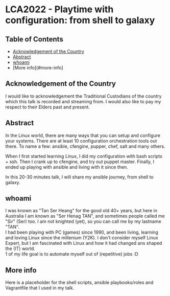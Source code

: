 # LCA2022 - Playtime with configuration: from shell to galaxy

## Table of Contents
- [Acknowledgement of the Country](#acknowledgement-of-the-country)
- [Abstract](#abstract)
- [whoami](#whoami)
- [More info](#more-info]

##  Acknowledgement of the Country
I would like to acknowledgement the Traditional Custodians of the country which this talk is recorded and streaming from.  I would also like to pay my respect to their Elders past and present.

## Abstract
In the Linux world, there are many ways that you can setup and configure your systems.  There are at least 10 configuration orchestration tools out there.  To name a few: ansible, cfengine, pupper, chef, salt and many others.  

When I first started learning Linux, I did  my configuration with bash scripts + ssh.  Then I crank up to cfengine, and try out  puppet master.  Finally, I ended up playing with ansible and living with it since then.  

In this 20-30 minutes talk, I will share my ansible journey, from shell to galaxy.  

## whoami
I was known as "Tan Ser Heang" for the good old 40+ years, but here in Australia I am known as "Ser Henag TAN", and sometimes people called me "Sir" (Ser) too.  I am not knighted (yet), so you can call me by my lastname "TAN".  
I had been playing with PC (games) since 1990, and been living, learning and loving Linux since the millenium (Y2K).  I don't consider myself Linux Expert, but I am fascinated with Linux and how it had changed ans shaped the (IT) world.  
1 of my life goal is to automate myself out of (repetitive) jobs :D  

## More info
Here is a placeholder for the shell scripts, ansible playbooks/roles and Vagrantfile that I used in my talk.  
